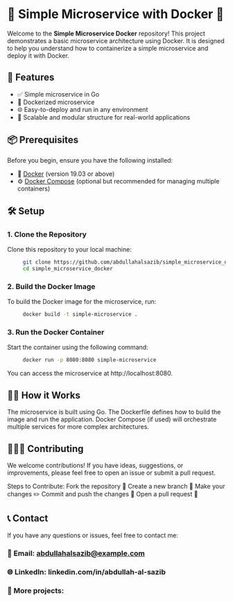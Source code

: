# 🐳 Simple Microservice with Docker 🐋

Welcome to the **Simple Microservice Docker** repository! This project demonstrates a basic microservice architecture using Docker. It is designed to help you understand how to containerize a simple microservice and deploy it with Docker.

## 🚀 Features

- ✅ Simple microservice in Go
- 🐋 Dockerized microservice
- 🌐 Easy-to-deploy and run in any environment
- 🔧 Scalable and modular structure for real-world applications

## 📦 Prerequisites

Before you begin, ensure you have the following installed:

- 🐳 [Docker](https://www.docker.com/) (version 19.03 or above)
- ⚙️ [Docker Compose](https://docs.docker.com/compose/) (optional but recommended for managing multiple containers)

## 🛠️ Setup

### 1. Clone the Repository

Clone this repository to your local machine:

```bash
     git clone https://github.com/abdullahalsazib/simple_microservice_docker.git
     cd simple_microservice_docker
```

### 2. Build the Docker Image

To build the Docker image for the microservice, run:

```bash
     docker build -t simple-microservice .
```

### 3. Run the Docker Container

Start the container using the following command:

```bash
     docker run -p 8080:8080 simple-microservice
```

You can access the microservice at http://localhost:8080.

## 🧑‍💻 How it Works

The microservice is built using Go.
The Dockerfile defines how to build the image and run the application.
Docker Compose (if used) will orchestrate multiple services for more complex architectures.

## 🧑‍🤝‍🧑 Contributing

We welcome contributions! If you have ideas, suggestions, or improvements, please feel free to open an issue or submit a pull request.

Steps to Contribute:
Fork the repository 🍴
Create a new branch 🌿
Make your changes ✏️
Commit and push the changes 🚀
Open a pull request 🔀

## 📞 Contact

If you have any questions or issues, feel free to contact me:

### 📧 Email: abdullahalsazib@example.com

### 🌐 LinkedIn: linkedin.com/in/abdullah-al-sazib

### 🔗 More projects:
